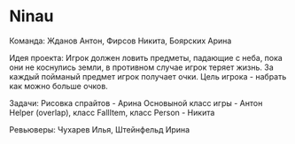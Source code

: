 ﻿# Ninau

Команда: Жданов Антон, Фирсов Никита, Боярских Арина

Идея проекта: Игрок должен ловить предметы, падающие с неба, пока они не коснулись земли, в противном случае игрок теряет жизнь. За каждый пойманый предмет игрок получает очки. Цель игрока - набрать как можно больше очков.

Задачи:
Рисовка спрайтов - Арина
Основыной класс игры - Антон
Helper (overlap), класс FallItem, класс Person - Никита

Ревьюверы: Чухарев Илья, Штейнфельд Ирина

